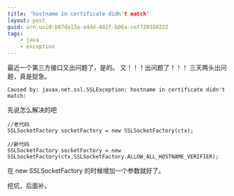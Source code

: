 ```yaml
---
title: 'hostname in certificate didn't match'
layout: post
guid: urn:uuid:b87da13a-a4dd-402f-b06a-cef720160222
tags:
    - java
    - exception
---
```


最近一个第三方接口又出问题了，是的。 又！！！出问题了！！！
三天两头出问题，真是捉急。

```
Caused by: javax.net.ssl.SSLException: hostname in certificate didn't match:
```

先说怎么解决的吧

```
//老代码
SSLSocketFactory socketFactory = new SSLSocketFactory(ctx);

//新代码
SSLSocketFactory socketFactory = new SSLSocketFactory(ctx,SSLSocketFactory.ALLOW_ALL_HOSTNAME_VERIFIER);
```

在 new SSLSocketFactory 的时候增加一个参数就好了。

挖坑，后面补。
